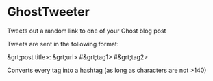 # GhostTweeter
Tweets out a random link to one of your Ghost blog post

Tweets are sent in the following format:

&grt;post title>: &grt;url> #&grt;tag1> #&grt;tag2>

Converts every tag into a hashtag (as long as characters are not >140)
